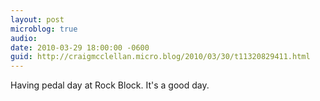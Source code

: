 ```yaml
---
layout: post
microblog: true
audio: 
date: 2010-03-29 18:00:00 -0600
guid: http://craigmcclellan.micro.blog/2010/03/30/t11320829411.html
---
```

Having pedal day at Rock Block. It's a good day.
